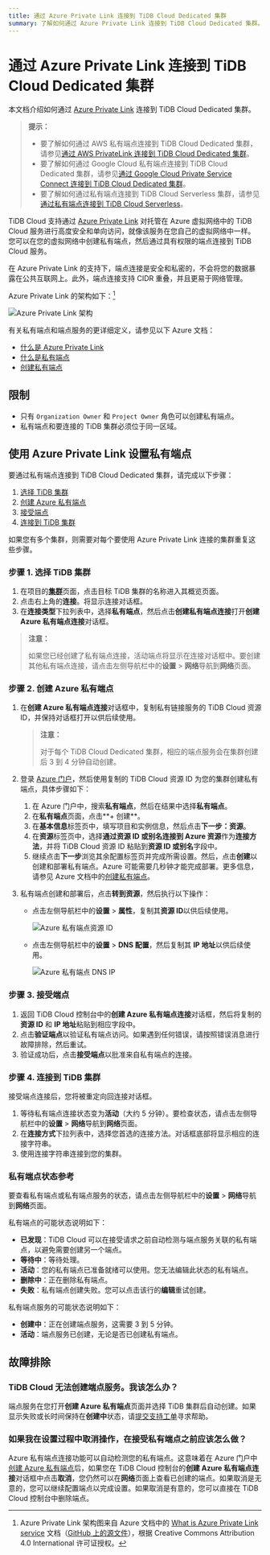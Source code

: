 ```yaml
---
title: 通过 Azure Private Link 连接到 TiDB Cloud Dedicated 集群
summary: 了解如何通过 Azure Private Link 连接到 TiDB Cloud Dedicated 集群。
---
```


# 通过 Azure Private Link 连接到 TiDB Cloud Dedicated 集群

本文档介绍如何通过 [Azure Private Link](https://learn.microsoft.com/en-us/azure/private-link/private-link-overview) 连接到 TiDB Cloud Dedicated 集群。

> **提示：**
>
> - 要了解如何通过 AWS 私有端点连接到 TiDB Cloud Dedicated 集群，请参见[通过 AWS PrivateLink 连接到 TiDB Cloud Dedicated 集群](/tidb-cloud/set-up-private-endpoint-connections.md)。
> - 要了解如何通过 Google Cloud 私有端点连接到 TiDB Cloud Dedicated 集群，请参见[通过 Google Cloud Private Service Connect 连接到 TiDB Cloud Dedicated 集群](/tidb-cloud/set-up-private-endpoint-connections-on-google-cloud.md)。
> - 要了解如何通过私有端点连接到 TiDB Cloud Serverless 集群，请参见[通过私有端点连接到 TiDB Cloud Serverless](/tidb-cloud/set-up-private-endpoint-connections-serverless.md)。

TiDB Cloud 支持通过 [Azure Private Link](https://learn.microsoft.com/en-us/azure/private-link/private-link-overview) 对托管在 Azure 虚拟网络中的 TiDB Cloud 服务进行高度安全和单向访问，就像该服务在您自己的虚拟网络中一样。您可以在您的虚拟网络中创建私有端点，然后通过具有权限的端点连接到 TiDB Cloud 服务。

在 Azure Private Link 的支持下，端点连接是安全和私密的，不会将您的数据暴露在公共互联网上。此外，端点连接支持 CIDR 重叠，并且更易于网络管理。

Azure Private Link 的架构如下：[^1]

![Azure Private Link 架构](/media/tidb-cloud/azure-private-endpoint-arch.png)

有关私有端点和端点服务的更详细定义，请参见以下 Azure 文档：

- [什么是 Azure Private Link](https://learn.microsoft.com/en-us/azure/private-link/private-link-overview)
- [什么是私有端点](https://learn.microsoft.com/en-us/azure/private-link/private-endpoint-overview)
- [创建私有端点](https://learn.microsoft.com/en-us/azure/private-link/create-private-endpoint-portal?tabs=dynamic-ip)

## 限制

- 只有 `Organization Owner` 和 `Project Owner` 角色可以创建私有端点。
- 私有端点和要连接的 TiDB 集群必须位于同一区域。

## 使用 Azure Private Link 设置私有端点

要通过私有端点连接到 TiDB Cloud Dedicated 集群，请完成以下步骤：

1. [选择 TiDB 集群](#步骤-1-选择-tidb-集群)
2. [创建 Azure 私有端点](#步骤-2-创建-azure-私有端点)
3. [接受端点](#步骤-3-接受端点)
4. [连接到 TiDB 集群](#步骤-4-连接到-tidb-集群)

如果您有多个集群，则需要对每个要使用 Azure Private Link 连接的集群重复这些步骤。

### 步骤 1. 选择 TiDB 集群

1. 在项目的[**集群**](https://tidbcloud.com/project/clusters)页面，点击目标 TiDB 集群的名称进入其概览页面。
2. 点击右上角的**连接**。将显示连接对话框。
3. 在**连接类型**下拉列表中，选择**私有端点**，然后点击**创建私有端点连接**打开**创建 Azure 私有端点连接**对话框。

> **注意：**
>
> 如果您已经创建了私有端点连接，活动端点将显示在连接对话框中。要创建其他私有端点连接，请点击左侧导航栏中的**设置** > **网络**导航到**网络**页面。

### 步骤 2. 创建 Azure 私有端点

1. 在**创建 Azure 私有端点连接**对话框中，复制私有链接服务的 TiDB Cloud 资源 ID，并保持对话框打开以供后续使用。

    > **注意：**
    >
    > 对于每个 TiDB Cloud Dedicated 集群，相应的端点服务会在集群创建后 3 到 4 分钟自动创建。

2. 登录 [Azure 门户](https://portal.azure.com/)，然后使用复制的 TiDB Cloud 资源 ID 为您的集群创建私有端点，具体步骤如下：

    1. 在 Azure 门户中，搜索**私有端点**，然后在结果中选择**私有端点**。
    2. 在**私有端点**页面，点击**+ 创建**。
    3. 在**基本信息**标签页中，填写项目和实例信息，然后点击**下一步：资源**。
    4. 在**资源**标签页中，选择**通过资源 ID 或别名连接到 Azure 资源**作为**连接方法**，并将 TiDB Cloud 资源 ID 粘贴到**资源 ID 或别名**字段中。
    5. 继续点击**下一步**浏览其余配置标签页并完成所需设置。然后，点击**创建**以创建和部署私有端点。Azure 可能需要几秒钟才能完成部署。更多信息，请参见 Azure 文档中的[创建私有端点](https://learn.microsoft.com/en-us/azure/private-link/create-private-endpoint-portal?tabs=dynamic-ip#create-a-private-endpoint)。

3. 私有端点创建和部署后，点击**转到资源**，然后执行以下操作：

     - 点击左侧导航栏中的**设置** > **属性**，复制其**资源 ID**以供后续使用。

         ![Azure 私有端点资源 ID](/media/tidb-cloud/azure-private-endpoint-resource-id.png)

     - 点击左侧导航栏中的**设置** > **DNS 配置**，然后复制其 **IP 地址**以供后续使用。

         ![Azure 私有端点 DNS IP](/media/tidb-cloud/azure-private-endpoint-dns-ip.png)

### 步骤 3. 接受端点

1. 返回 TiDB Cloud 控制台中的**创建 Azure 私有端点连接**对话框，然后将复制的**资源 ID** 和 **IP 地址**粘贴到相应字段中。
2. 点击**验证端点**以验证私有端点访问。如果遇到任何错误，请按照错误消息进行故障排除，然后重试。
3. 验证成功后，点击**接受端点**以批准来自私有端点的连接。

### 步骤 4. 连接到 TiDB 集群

接受端点连接后，您将被重定向回连接对话框。

1. 等待私有端点连接状态变为**活动**（大约 5 分钟）。要检查状态，请点击左侧导航栏中的**设置** > **网络**导航到**网络**页面。
2. 在**连接方式**下拉列表中，选择您首选的连接方法。对话框底部将显示相应的连接字符串。
3. 使用连接字符串连接到您的集群。

### 私有端点状态参考

要查看私有端点或私有端点服务的状态，请点击左侧导航栏中的**设置** > **网络**导航到**网络**页面。

私有端点的可能状态说明如下：

- **已发现**：TiDB Cloud 可以在接受请求之前自动检测与端点服务关联的私有端点，以避免需要创建另一个端点。
- **等待中**：等待处理。
- **活动**：您的私有端点已准备就绪可以使用。您无法编辑此状态的私有端点。
- **删除中**：正在删除私有端点。
- **失败**：私有端点创建失败。您可以点击该行的**编辑**重试创建。

私有端点服务的可能状态说明如下：

- **创建中**：正在创建端点服务，这需要 3 到 5 分钟。
- **活动**：端点服务已创建，无论是否已创建私有端点。

## 故障排除

### TiDB Cloud 无法创建端点服务。我该怎么办？

端点服务在您打开**创建 Azure 私有端点**页面并选择 TiDB 集群后自动创建。如果显示失败或长时间保持在**创建中**状态，请[提交支持工单](/tidb-cloud/tidb-cloud-support.md)寻求帮助。

### 如果我在设置过程中取消操作，在接受私有端点之前应该怎么做？

Azure 私有端点连接功能可以自动检测您的私有端点。这意味着在 Azure 门户中[创建 Azure 私有端点](#步骤-2-创建-azure-私有端点)后，如果您在 TiDB Cloud 控制台的**创建 Azure 私有端点连接**对话框中点击**取消**，您仍然可以在**网络**页面上查看已创建的端点。如果取消是无意的，您可以继续配置端点以完成设置。如果取消是有意的，您可以直接在 TiDB Cloud 控制台中删除端点。

[^1]: Azure Private Link 架构图来自 Azure 文档中的 [What is Azure Private Link service](https://learn.microsoft.com/en-us/azure/private-link/private-link-service-overview) 文档（[GitHub 上的源文件](https://github.com/MicrosoftDocs/azure-docs/blob/main/articles/private-link/private-link-service-overview.md)），根据 Creative Commons Attribution 4.0 International 许可证授权。
